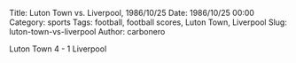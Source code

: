 Title: Luton Town vs. Liverpool, 1986/10/25
Date: 1986/10/25 00:00
Category: sports
Tags: football, football scores, Luton Town, Liverpool
Slug: luton-town-vs-liverpool
Author: carbonero


Luton Town 4 - 1 Liverpool
